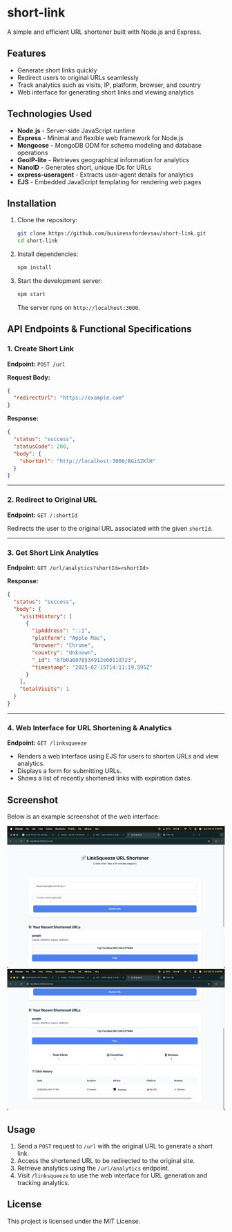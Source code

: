 # short-link

A simple and efficient URL shortener built with Node.js and Express.

## Features

- Generate short links quickly
- Redirect users to original URLs seamlessly
- Track analytics such as visits, IP, platform, browser, and country
- Web interface for generating short links and viewing analytics

## Technologies Used

- **Node.js** - Server-side JavaScript runtime
- **Express** - Minimal and flexible web framework for Node.js
- **Mongoose** - MongoDB ODM for schema modeling and database operations
- **GeoIP-lite** - Retrieves geographical information for analytics
- **NanoID** - Generates short, unique IDs for URLs
- **express-useragent** - Extracts user-agent details for analytics
- **EJS** - Embedded JavaScript templating for rendering web pages

## Installation

1. Clone the repository:
   ```sh
   git clone https://github.com/businessfordevsav/short-link.git
   cd short-link
   ```
2. Install dependencies:
   ```sh
   npm install
   ```
3. Start the development server:
   ```sh
   npm start
   ```
   The server runs on `http://localhost:3000`.

## API Endpoints & Functional Specifications

### 1. Create Short Link

**Endpoint:** `POST /url`

**Request Body:**

```json
{
  "redirectUrl": "https://example.com"
}
```

**Response:**

```json
{
  "status": "success",
  "statusCode": 200,
  "body": {
    "shortUrl": "http://localhost:3000/BGiSZKlH"
  }
}
```

---

### 2. Redirect to Original URL

**Endpoint:** `GET /:shortId`

Redirects the user to the original URL associated with the given `shortId`.

---

### 3. Get Short Link Analytics

**Endpoint:** `GET /url/analytics?shortId=<shortId>`

**Response:**

```json
{
  "status": "success",
  "body": {
    "visitHistory": [
      {
        "ipAddress": "::1",
        "platform": "Apple Mac",
        "browser": "Chrome",
        "country": "Unknown",
        "_id": "67b0a0878534912e0011d723",
        "timestamp": "2025-02-15T14:11:19.595Z"
      }
    ],
    "totalVisits": 1
  }
}
```

---

### 4. Web Interface for URL Shortening & Analytics

**Endpoint:** `GET /linksqueeze`

- Renders a web interface using EJS for users to shorten URLs and view analytics.
- Displays a form for submitting URLs.
- Shows a list of recently shortened links with expiration dates.

## Screenshot

Below is an example screenshot of the web interface:

![Web Interface](/resource/screenshot-web-page-1.png)
![Web Interface](/resource/screenshot-web-page-2.png)

## Usage

1. Send a `POST` request to `/url` with the original URL to generate a short link.
2. Access the shortened URL to be redirected to the original site.
3. Retrieve analytics using the `/url/analytics` endpoint.
4. Visit `/linksqueeze` to use the web interface for URL generation and tracking analytics.

## License

This project is licensed under the MIT License.
